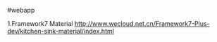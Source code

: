 #webapp

1.Framework7 Material http://www.wecloud.net.cn/Framework7-Plus-dev/kitchen-sink-material/index.html